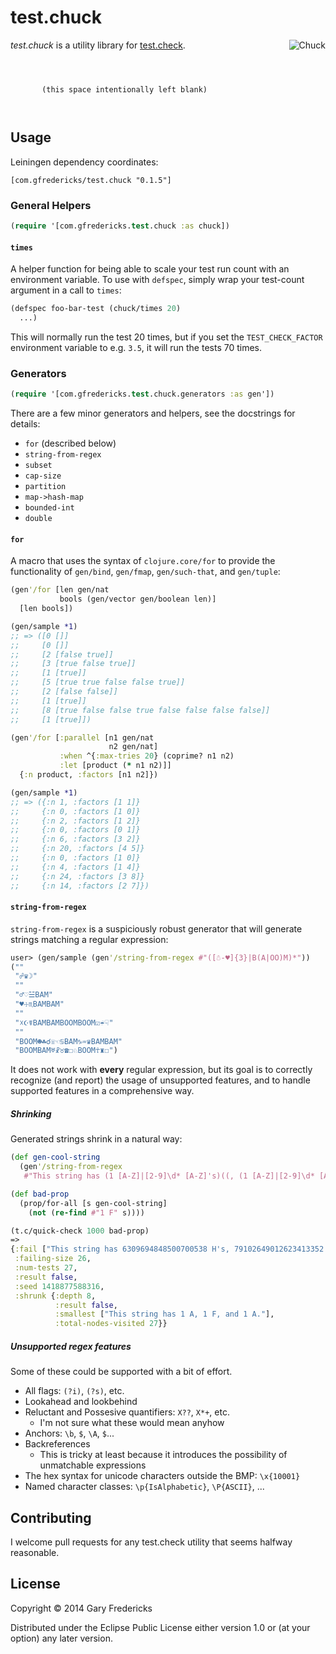# test.chuck

<img src="http://upload.wikimedia.org/wikipedia/commons/thumb/6/6b/Groundhog2.jpg/320px-Groundhog2.jpg" title="Chuck" align="right" />

_test.chuck_ is a utility library for
[test.check](https://github.com/clojure/test.check).

```



       (this space intentionally left blank)



```

## Usage

Leiningen dependency coordinates:

```
[com.gfredericks/test.chuck "0.1.5"]
```

### General Helpers

``` clojure
(require '[com.gfredericks.test.chuck :as chuck])
```

#### `times`

A helper function for being able to scale your test run count with an
environment variable. To use with `defspec`, simply wrap your test-count
argument in a call to `times`:

``` clojure
(defspec foo-bar-test (chuck/times 20)
  ...)
```

This will normally run the test 20 times, but if you set the
`TEST_CHECK_FACTOR` environment variable to e.g. `3.5`, it will run
the tests 70 times.

### Generators

``` clojure
(require '[com.gfredericks.test.chuck.generators :as gen'])
```

There are a few minor generators and helpers, see the docstrings
for details:

- `for` (described below)
- `string-from-regex`
- `subset`
- `cap-size`
- `partition`
- `map->hash-map`
- `bounded-int`
- `double`

#### `for`

A macro that uses the syntax of `clojure.core/for` to provide the functionality
of `gen/bind`, `gen/fmap`, `gen/such-that`, and `gen/tuple`:

``` clojure
(gen'/for [len gen/nat
           bools (gen/vector gen/boolean len)]
  [len bools])

(gen/sample *1)
;; => ([0 []]
;;     [0 []]
;;     [2 [false true]]
;;     [3 [true false true]]
;;     [1 [true]]
;;     [5 [true true false false true]]
;;     [2 [false false]]
;;     [1 [true]]
;;     [8 [true false false true false false false false]]
;;     [1 [true]])
```

``` clojure
(gen'/for [:parallel [n1 gen/nat
                      n2 gen/nat]
           :when ^{:max-tries 20} (coprime? n1 n2)
           :let [product (* n1 n2)]]
  {:n product, :factors [n1 n2]})

(gen/sample *1)
;; => ({:n 1, :factors [1 1]}
;;     {:n 0, :factors [1 0]}
;;     {:n 2, :factors [1 2]}
;;     {:n 0, :factors [0 1]}
;;     {:n 6, :factors [3 2]}
;;     {:n 20, :factors [4 5]}
;;     {:n 0, :factors [1 0]}
;;     {:n 4, :factors [1 4]}
;;     {:n 24, :factors [3 8]}
;;     {:n 14, :factors [2 7]})
```

#### `string-from-regex`

`string-from-regex` is a suspiciously robust generator that will
generate strings matching a regular expression:

``` clojure
user> (gen/sample (gen'/string-from-regex #"([☃-♥]{3}|B(A|OO)M)*"))
(""
 "☍♛☽"
 ""
 "♂♡☱BAM"
 "♥☩♏BAMBAM"
 ""
 "☓☪☤BAMBAMBOOMBOOM☑☔☟"
 ""
 "BOOM☻☘☌☏☜♋BAM♑♒♛BAMBAM"
 "BOOMBAM♅☧♉☎☐♘BOOM☥♜☐")
```

It does not work with **every** regular expression, but its goal is to
correctly recognize (and report) the usage of unsupported features,
and to handle supported features in a comprehensive way.

##### Shrinking

Generated strings shrink in a natural way:

``` clojure
(def gen-cool-string
  (gen'/string-from-regex
   #"This string has (1 [A-Z]|[2-9]\d* [A-Z]'s)((, (1 [A-Z]|[2-9]\d* [A-Z]'s))*, and (1 [A-Z]|[2-9]\d* [A-Z]'s))?\."))

(def bad-prop
  (prop/for-all [s gen-cool-string]
    (not (re-find #"1 F" s))))

(t.c/quick-check 1000 bad-prop)
=>
{:fail ["This string has 6309694848500700538 H's, 79102649012623413352 F's, 1 F, 59860 U's, 1 T, 1 W, 1 B, and 1 M."],
 :failing-size 26,
 :num-tests 27,
 :result false,
 :seed 1418877588316,
 :shrunk {:depth 8,
          :result false,
          :smallest ["This string has 1 A, 1 F, and 1 A."],
          :total-nodes-visited 27}}
```

##### Unsupported regex features

Some of these could be supported with a bit of effort.

- All flags: `(?i)`, `(?s)`, etc.
- Lookahead and lookbehind
- Reluctant and Possesive quantifiers: `X??`, `X*+`, etc.
  - I'm not sure what these would mean anyhow
- Anchors: `\b`, `$`, `\A`, `$`...
- Backreferences
  - This is tricky at least because it introduces the possibility of
    unmatchable expressions
- The hex syntax for unicode characters outside the BMP: `\x{10001}`
- Named character classes: `\p{IsAlphabetic}`, `\P{ASCII}`, ...

## Contributing

I welcome pull requests for any test.check utility that seems halfway
reasonable.

## License

Copyright © 2014 Gary Fredericks

Distributed under the Eclipse Public License either version 1.0 or (at
your option) any later version.
